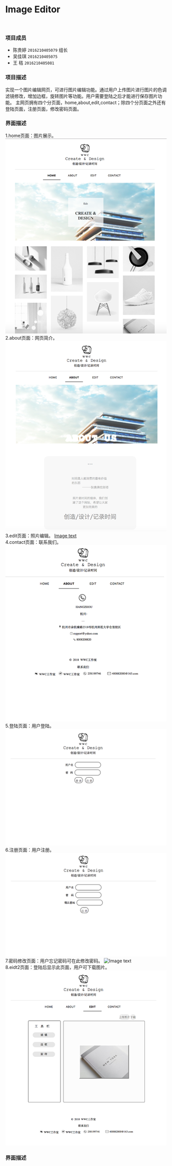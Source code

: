 # Image Editor 
<br>

### 项目成员

* 陈贵婷 `2016210405079` 组长
* 吴佳琪 `2016210405075` 
* 王  秸 `2016210405081`

### 项目描述
实现一个图片编辑网页，可进行图片编辑功能。通过用户上传图片进行图片的色调滤镜修改，增加边框，旋转图片等功能。用户需要登陆之后才能进行保存图片功能。
主网页拥有四个分页面，home,about,edit,contact；除四个分页面之外还有登陆页面，注册页面，修改密码页面。
<br>



### 界面描述
1.home页面：图片展示。
![Image text](https://github.com/Fionakiki/Myproject/blob/master/images/屏幕快照%202018-06-23%2016.15.48.png)
<br>
2.about页面：网页简介。
![Image text](https://github.com/Fionakiki/Myproject/blob/master/images/屏幕快照%202018-06-23%2016.17.47.png)
<br>
3.edit页面：照片编辑。
[Image text](https://github.com/Fionakiki/Myproject/blob/master/images/屏幕快照%202018-06-23%2016.17.56.png)
<br>
4.contact页面：联系我们。
![Image text](https://github.com/Fionakiki/Myproject/blob/master/images/屏幕快照%202018-06-23%2016.18.01.png)
<br>
5.登陆页面：用户登陆。
![Image text](https://github.com/Fionakiki/Myproject/blob/master/images/屏幕快照%202018-06-23%2016.18.10.png)
<br>
6.注册页面：用户注册。
![Image text](https://github.com/Fionakiki/Myproject/blob/master/images/屏幕快照%202018-06-23%2016.18.16.png)
<br>
7.密码修改页面：用户忘记密码可在此修改密码。
![Image text]()
<br>
8.eidt2页面：登陆后显示此页面，用户可下载图片。
![Image text](https://github.com/Fionakiki/Myproject/blob/master/images/屏幕快照%202018-06-23%2016.18.45.png)
<br>


### 界面描述

